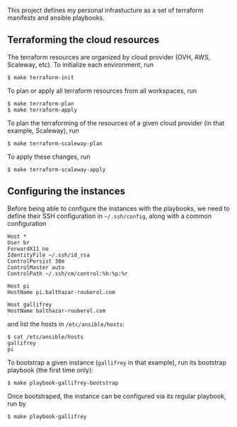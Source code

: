 This project defines my personal infrastucture as a set of terraform manifests and ansible playbooks.

## Terraforming the cloud resources

The terraform resources are organized by cloud provider (OVH, AWS, Scaleway, etc). To initialize each environment, run

```console
$ make terraform-init
```

To plan or apply all terraform resources from all workspaces, run

```console
$ make terraform-plan
$ make terraform-apply
```

To plan the terraforming of the resources of a given cloud provider (in that example, Scaleway), run

```console
$ make terraform-scaleway-plan
```

To apply these changes, run

```console
$ make terraform-scaleway-apply
```

## Configuring the instances

Before being able to configure the instances with the playbooks, we need to define their SSH configuration in `~/.ssh/config`, along with a common configuration

```
Host *
User br
ForwardX11 no
IdentityFile ~/.ssh/id_rsa
ControlPersist 30m
ControlMaster auto
ControlPath ~/.ssh/cm/control:%h:%p:%r

Host pi
HostName pi.balthazar-rouberol.com

Host gallifrey
HostName balthazar-rouberol.com
```

and list the hosts in `/etc/ansible/hosts`:

```console
$ cat /etc/ansible/hosts
gallifrey
pi
```

To bootstrap a given instance (`gallifrey` in that example), run its bootstrap playbook (the first time only):

```console
$ make playbook-gallifrey-bootstrap
```

Once bootstraped, the instance can be configured via its regular playbook, run by

```console
$ make playbook-gallifrey
```